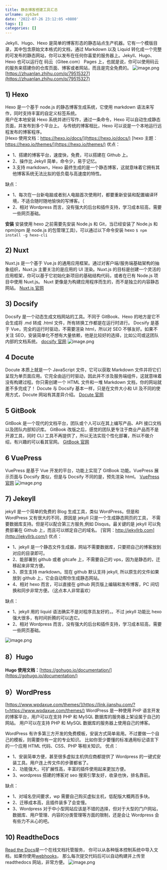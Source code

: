 ```yaml
---
title: 静态博客搭建工具汇总
urlname: ay63w4
date: '2022-07-26 23:12:05 +0800'
tags: []
categories: []
---
```


Jekyll、Hugo、Hexo 是简单的博客形态的静态站点生产机器。它有一个模版目录，其中包含原始文本格式的文档，通过 Markdown 以及 Liquid 转化成一个完整的可发布的静态网站，你可以发布在任何你喜爱的服务器上。Jekyll、Hugo、Hexo 也可以运行在 码云（Gitee.com） Pages 上，也就是说，你可以使用码云的服务来搭建你的仓库页面、博客或者网站，而且是完全免费的。
![image.png](https://cdn.nlark.com/yuque/0/2022/png/5374140/1658848358448-b43bf29d-483e-4141-b33d-e37db8d3572f.png#clientId=u8bfa6167-8f05-4&crop=0&crop=0&crop=1&crop=1&from=paste&height=205&id=u08aa7f03&margin=%5Bobject%20Object%5D&name=image.png&originHeight=248&originWidth=649&originalType=url∶=1&rotation=0&showTitle=false&size=7047&status=done&style=none&taskId=ufaa91d18-f82d-4699-8e43-09c4e98f45f&title=&width=536)
[https://zhuanlan.zhihu.com/p/79515327](https://zhuanlan.zhihu.com/p/79515327)

## 1) Hexo

Hexo 是一个基于 node.js 的静态博客生成系统，它使用 markdown 语法来写作，同时支持丰富的自定义标签系统。  
用户在本地安装 Hexo 系统并进行写作，通过一条命令，Hexo 可以自动生成静态页面，并发布到多个平台上。
与传统的博客相比，Hexo 可以说是一个本地运行远程发布的博客程序。  
[Hexo 使用文档：https://hexo.io/docs/](https://hexo.io/docs/)
[hexo 主题：https://hexo.io/themes/](https://hexo.io/themes/)
优点：

- 1、搭建的博客平台，速度快，免费，可以搭建在 Github 上。
- 2、操作比 Jekyll 简单，命令少，易于记忆。
- 3.支持 markdown，Hexo 最终生成的是一个静态博客，这就意味着它拥有其他博客系统无法比拟的低负载与高速度的特性。

缺点：

- 1、每次在一台新电脑或者别人电脑首次使用时，都要重新安装和配置编译环境，不适合随时随地愉快的写博客。（
- 2、相对 Wordpress 而言，没有强大的后台和插件支持，学习成本较高，需要一些网页基础。

**安装**
安装使用 hexo 之前需要先安装 Node.js 和 Git，当已经安装了 Node.js 和 npm(npm 是 node.js 的包管理工具)，可以通过以下命令安装 hexo
`$ npm install -g hexo-cli`

## 2) Nuxt

Nuxt.js 是一个基于 Vue.js 的通用应用框架。通过对客户端/服务端基础架构的抽象组织，Nuxt.js 主要关注的是应用的 UI 渲染。Nuxt.js 的目标是创建一个灵活的应用框架，你可以基于它初始化新项目的基础结构代码，或者在已有 Node.js 项目中使用 Nuxt.js。
Nuxt 更像是为构建应用程序而生的，而不是独立的内容静态网站。
[Nuxt.js 官网](https://zh.nuxtjs.org/guide)

## 3) Docsify

Docsify 是一个动态生成文档网站的工具。不同于 GitBook、Hexo 的地方是它不会生成将 .md 转成 .html 文件，所有转换工作都是在运行时进行。
Docsify 是基于 Vue，完全的运行时驱动，不需要渲染 html，所以对 SEO 不够友好。如果不关注 SEO，安装简单化不想有大量依赖，他是比较好的选择，比如公司或这团队内部的文档系统。
[docsify 官网](https://docsify.js.org/#/)
![image.png](https://cdn.nlark.com/yuque/0/2022/png/5374140/1658849275439-1f7abac2-8158-4564-9b37-e774f4616d66.png#clientId=u8bfa6167-8f05-4&crop=0&crop=0&crop=1&crop=1&from=paste&height=358&id=u6a513101&margin=%5Bobject%20Object%5D&name=image.png&originHeight=427&originWidth=678&originalType=binary∶=1&rotation=0&showTitle=false&size=110757&status=done&style=none&taskId=uff9bbc4f-79cc-41c0-98fe-868ce4bdf95&title=&width=568)

## 4 Docute

Docute 本质上就是一个 JavaScript 文件，它可以获取 Markdown 文件并将它们呈现为单页面应用。它完全由运行时驱动，因此并不涉及服务端组件，这就意味着没有构建过程。你只需创建一个 HTML 文件和一堆 Markdown 文档，你的网站就差不多完成了！
Docute 与 Docsify 基本一样，只是在文件大小和 UI 及不同的使用方式，Docute 网站有其差异介绍。
[Docute 官网](https://docute.org/zh/)

## 5 GitBook

GitBook 是一个现代的文档平台，团队或个人可以在其上编写产品、API 接口文档以及团队内部知识库。
GitBook 改版之后，感觉的团队更专注于商业产品而不是开源工具，同时 CLI 工具不再提供了，所以无法实现个性化部署，所以不做介绍，有兴趣的可以看其官网。
[GitBook 官网](https://docs.gitbook.com/)

## 6 VuePress

VuePress 是基于 Vue 开发的平台，功能上实现了 GitBook 功能。VuePress 展示页面与 Docsify 类似，但是与 Docsify 不同的是，预先渲染 html。
[VuePress 官网](https://vuepress.vuejs.org/zh/)
![image.png](https://cdn.nlark.com/yuque/0/2022/png/5374140/1658849319712-19cabb78-7313-4c71-8486-844a9d78c98f.png#clientId=u8bfa6167-8f05-4&crop=0&crop=0&crop=1&crop=1&from=paste&height=372&id=u266c89ce&margin=%5Bobject%20Object%5D&name=image.png&originHeight=452&originWidth=1003&originalType=binary∶=1&rotation=0&showTitle=false&size=46677&status=done&style=none&taskId=ufda8001b-1baa-48a8-93ed-44f5048e2b5&title=&width=826)

## 7) Jekeyll

jekyll 是一个简单的免费的 Blog 生成工具，类似 WordPress。但是和 WordPress 又有很大的不同，原因是 jekyll 只是一个生成静态网页的工具，
不需要数据库支持。但是可以配合第三方服务,例如 Disqus。最关键的是 jekyll 可以免费部署在 Github 上，而且可以绑定自己的域名。
[官网：http://jekyllrb.com](http://jekyllrb.com/)
优点：

- 1、jekyll 是一个静态文件生成器，网站不需要数据库，只要把自己的博客放到对应的目录即可。
- 2、能部署到 github 或者 gitcafe 上，不需要自己的 vps，因为是静态的，迁移起来非常方便。
- 3、原生支持 markdown。现在 github 默认支持 jekyll, 所以原生的文件如果放到 github 上，它会自动帮你生成静态网站。
- 4、相对 hexo 而言，可以直接在 github 网页版上编辑和发布博客，PC 间切换和同步非常方便。（这点本人非常喜欢）

缺点：

- 1、jekyll 用的 liquid 语法确实不是对程序员友好的，。不过 jekyll 功能比 hexo 强大很多，有时间折腾的可以选它。
- 2、相对 Wordpress 而言，没有强大的后台和插件支持，学习成本较高，需要一些网页基础。

![image.png](https://cdn.nlark.com/yuque/0/2022/png/5374140/1658849402716-8aa24f73-6054-43be-aeb0-517c254e7318.png#clientId=u8bfa6167-8f05-4&crop=0&crop=0&crop=1&crop=1&from=paste&height=369&id=u452ca24f&margin=%5Bobject%20Object%5D&name=image.png&originHeight=601&originWidth=981&originalType=binary∶=1&rotation=0&showTitle=false&size=95017&status=done&style=none&taskId=ud9e82543-9921-4d27-bd17-1484dbbbe6b&title=&width=603)

## 8）Hugo

**Hugo 使用文档：**[https://gohugo.io/documentation/](https://gohugo.io/documentation/)

## 9）WordPress

[https://www.wpdaxue.com/themes/](https://link.jianshu.com/?t=https://www.wpdaxue.com/themes/)
WordPress 是一种使用 PHP 语言开发的博客平台，用户可以在支持 PHP 和 MySQL 数据库的服务器上架设属于自己的网站。
用户可以在支持 PHP 和 MySQL 数据库的服务器上使用自己的博客。

WordPress 有许多第三方开发的免费模板，安装方式简单易用。不过要做一个自己的模板，则需要你有一定的专业知识。
比如你至少要懂的标准通用标记语言下的一个应用 HTML 代码、CSS、PHP 等相关知识。
优点：

- 1、安装简单方便，甚至很多虚拟主机供应商都提供了 Wordpress 的一键式安装工具。用户连上传文件的步骤都省了。
- 2、功能强大，可扩展性高，丰富的插件使用起来更加方便。
- 3、wordpress 搭建的博客对 seo 搜索引擎友好，收录也快，排名靠前。

缺点：

- 1、对域名空间要求，wp 需要自己购买虚拟主机，低配版大概两百多块。
- 2、迁移成本高，且插件装多了会变慢。
- 3、Wordpress 对于中小型网站应该是不错的选择，但对于大型的门户网站，数据库、用户管理、内容的分类管理等方面的限制，还是会让 Wordpress 会有些力不从心的吧。

## 10) ReadtheDocs

[Read the Docs](https://readthedocs.org/)是一个在线文档托管服务， 你可以从各种版本控制系统中导入文档，如果你使用[webhooks](http://docs.readthedocs.io/en/latest/webhooks.html)， 那么每次提交代码后可以自动构建并上传至 readthedocs 网站，非常方便。
![image.png](https://cdn.nlark.com/yuque/0/2022/png/5374140/1658849776250-e3144338-33cd-45ca-8d85-4d31487b49c4.png#clientId=u8bfa6167-8f05-4&crop=0&crop=0&crop=1&crop=1&from=paste&height=200&id=u071157c2&margin=%5Bobject%20Object%5D&name=image.png&originHeight=261&originWidth=1084&originalType=binary∶=1&rotation=0&showTitle=false&size=31566&status=done&style=none&taskId=ue5244bc3-da0e-4fb9-9e27-9ad485b0d0f&title=&width=830)
